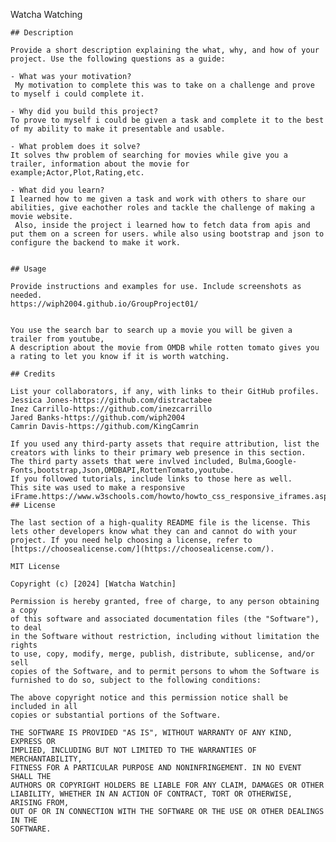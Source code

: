 Watcha Watching

    ## Description
    
    Provide a short description explaining the what, why, and how of your project. Use the following questions as a guide:
    
    - What was your motivation?
     My motivation to complete this was to take on a challenge and prove to myself i could complete it.
     
    - Why did you build this project?   
    To prove to myself i could be given a task and complete it to the best of my ability to make it presentable and usable.
    
    - What problem does it solve?
    It solves thw problem of searching for movies while give you a trailer, information about the movie for example;Actor,Plot,Rating,etc.
    
    - What did you learn?
    I learned how to me given a task and work with others to share our abilities, give eachother roles and tackle the challenge of making a movie website.
     Also, inside the project i learned how to fetch data from apis and put them on a screen for users. while also using bootstrap and json to configure the backend to make it work.
    

    ## Usage
    
    Provide instructions and examples for use. Include screenshots as needed.
    https://wiph2004.github.io/GroupProject01/
    
    
    You use the search bar to search up a movie you will be given a trailer from youtube, 
    A description about the movie from OMDB while rotten tomato gives you a rating to let you know if it is worth watching.
    
    ## Credits
    
    List your collaborators, if any, with links to their GitHub profiles.
    Jessica Jones-https://github.com/distractabee 
    Inez Carrillo-https://github.com/inezcarrillo
    Jared Banks-https://github.com/wiph2004
    Camrin Davis-https://github.com/KingCamrin
    
    If you used any third-party assets that require attribution, list the creators with links to their primary web presence in this section.
    The third party assets that were invlved included, Bulma,Google-Fonts,bootstrap,Json,OMDBAPI,RottenTomato,youtube.
    If you followed tutorials, include links to those here as well.
    This site was used to make a responsive iFrame.https://www.w3schools.com/howto/howto_css_responsive_iframes.asp
    ## License
    
    The last section of a high-quality README file is the license. This lets other developers know what they can and cannot do with your project. If you need help choosing a license, refer to [https://choosealicense.com/](https://choosealicense.com/).
    
    MIT License

    Copyright (c) [2024] [Watcha Watchin]
    
    Permission is hereby granted, free of charge, to any person obtaining a copy
    of this software and associated documentation files (the "Software"), to deal
    in the Software without restriction, including without limitation the rights
    to use, copy, modify, merge, publish, distribute, sublicense, and/or sell
    copies of the Software, and to permit persons to whom the Software is
    furnished to do so, subject to the following conditions:
    
    The above copyright notice and this permission notice shall be included in all
    copies or substantial portions of the Software.
    
    THE SOFTWARE IS PROVIDED "AS IS", WITHOUT WARRANTY OF ANY KIND, EXPRESS OR
    IMPLIED, INCLUDING BUT NOT LIMITED TO THE WARRANTIES OF MERCHANTABILITY,
    FITNESS FOR A PARTICULAR PURPOSE AND NONINFRINGEMENT. IN NO EVENT SHALL THE
    AUTHORS OR COPYRIGHT HOLDERS BE LIABLE FOR ANY CLAIM, DAMAGES OR OTHER
    LIABILITY, WHETHER IN AN ACTION OF CONTRACT, TORT OR OTHERWISE, ARISING FROM,
    OUT OF OR IN CONNECTION WITH THE SOFTWARE OR THE USE OR OTHER DEALINGS IN THE
    SOFTWARE.
